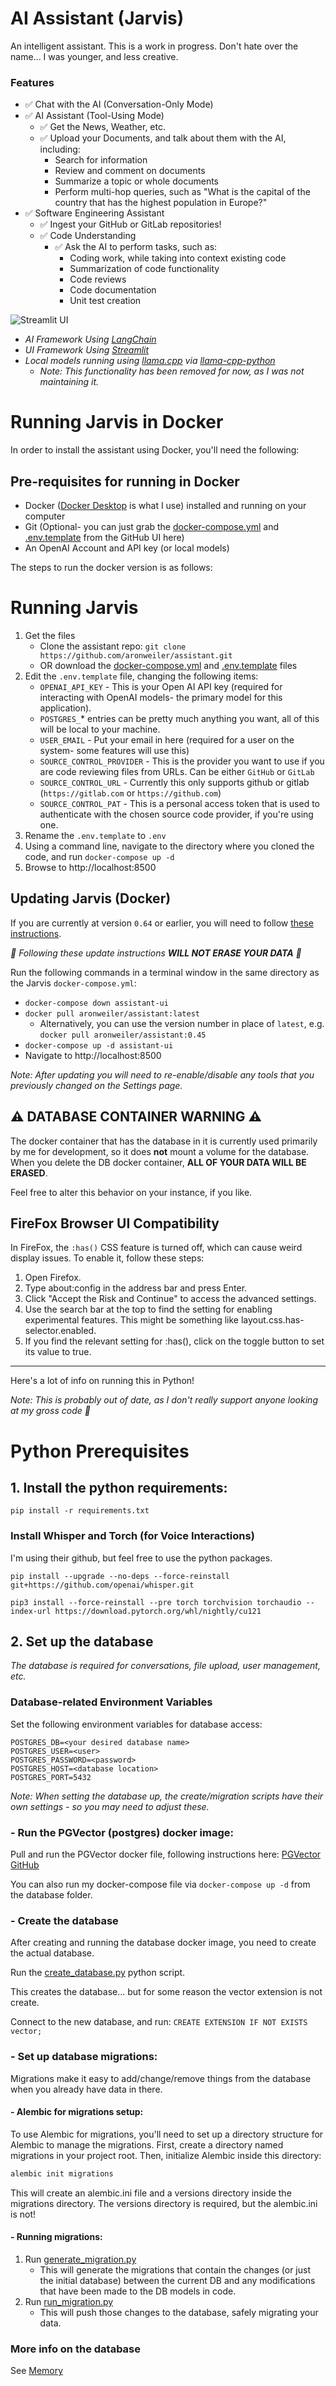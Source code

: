 # AI Assistant (Jarvis)
An intelligent assistant.  This is a work in progress.  Don't hate over the name... I was younger, and less creative.

### Features
- ✅ Chat with the AI (Conversation-Only Mode)
- ✅ AI Assistant (Tool-Using Mode)
    - ✅ Get the News, Weather, etc.
    - ✅ Upload your Documents, and talk about them with the AI, including:
        - Search for information
        - Review and comment on documents
        - Summarize a topic or whole documents
        - Perform multi-hop queries, such as "What is the capital of the country that has the highest population in Europe?"
- ✅ Software Engineering Assistant
    - ✅ Ingest your GitHub or GitLab repositories!
    - ✅ Code Understanding
        - ✅ Ask the AI to perform tasks, such as:
            - Coding work, while taking into context existing code
            - Summarization of code functionality
            - Code reviews
            - Code documentation
            - Unit test creation

![Streamlit UI](documentation/Jarvis.png)

- *AI Framework Using [LangChain](https://www.langchain.com/)*
- *UI Framework Using [Streamlit](https://streamlit.io/)*
- *Local models running using [llama.cpp](https://github.com/ggerganov/llama.cpp) via [llama-cpp-python](https://github.com/abetlen/llama-cpp-python)*
  - *Note: This functionality has been removed for now, as I was not maintaining it.*

# Running Jarvis in Docker
In order to install the assistant using Docker, you'll need the following:

## Pre-requisites for running in Docker 
- Docker ([Docker Desktop](https://www.docker.com/products/docker-desktop/) is what I use) installed and running on your computer
- Git (Optional- you can just grab the [docker-compose.yml](docker-compose.yml) and [.env.template](.env.template) from the GitHub UI here)
- An OpenAI Account and API key (or local models)

The steps to run the docker version is as follows:

# Running Jarvis
1. Get the files
   - Clone the assistant repo: `git clone https://github.com/aronweiler/assistant.git`
   - OR download the [docker-compose.yml](docker-compose.yml) and [.env.template](.env.template) files
2. Edit the `.env.template` file, changing the following items:
   - `OPENAI_API_KEY` - This is your Open AI API key (required for interacting with OpenAI models- the primary model for this application).
   - `POSTGRES_`* entries can be pretty much anything you want, all of this will be local to your machine.
   - `USER_EMAIL` - Put your email in here (required for a user on the system- some features will use this)
   - `SOURCE_CONTROL_PROVIDER` - This is the provider you want to use if you are code reviewing files from URLs.  Can be either `GitHub` or `GitLab`
   - `SOURCE_CONTROL_URL` - Currently this only supports github or gitlab (`https://gitlab.com` or `https://github.com`)
   - `SOURCE_CONTROL_PAT` - This is a personal access token that is used to authenticate with the chosen source code provider, if you're using one.
3. Rename the `.env.template` to `.env`
4. Using a command line, navigate to the directory where you cloned the code, and run `docker-compose up -d`
5. Browse to http://localhost:8500

## Updating Jarvis (Docker)

If you are currently at version `0.64` or earlier, you will need to follow [these instructions](https://github.com/aronweiler/assistant/blob/main/release_notes.md#december-11-2023----release-notes-jarvis-065).

*🥳 Following these update instructions **WILL NOT ERASE YOUR DATA** 🥳*
 
Run the following commands in a terminal window in the same directory as the Jarvis `docker-compose.yml`:
- `docker-compose down assistant-ui`
- `docker pull aronweiler/assistant:latest` 
  - Alternatively, you can use the version number in place of `latest`, e.g. `docker pull aronweiler/assistant:0.45`
- `docker-compose up -d assistant-ui`
- Navigate to http://localhost:8500
  
*Note: After updating you will need to re-enable/disable any tools that you previously changed on the Settings page.*


## ⚠️ DATABASE CONTAINER WARNING ⚠️
The docker container that has the database in it is currently used primarily by me for development, so it does **not** mount a volume for the database.  
When you delete the DB docker container, **ALL OF YOUR DATA WILL BE ERASED**.

Feel free to alter this behavior on your instance, if you like.

## FireFox Browser UI Compatibility
In FireFox, the `:has()` CSS feature is turned off, which can cause weird display issues.  To enable it, follow these steps:

1. Open Firefox.
2. Type about:config in the address bar and press Enter.
3. Click "Accept the Risk and Continue" to access the advanced settings.
4. Use the search bar at the top to find the setting for enabling experimental features. This might be something like layout.css.has-selector.enabled.
5. If you find the relevant setting for :has(), click on the toggle button to set its value to true.


---
Here's a lot of info on running this in Python!

*Note: This is probably out of date, as I don't really support anyone looking at my gross code 🤣*

# Python Prerequisites

## 1. Install the python requirements:

`pip install -r requirements.txt`

### Install Whisper and Torch (for Voice Interactions)
I'm using their github, but feel free to use the python packages.

`pip install --upgrade --no-deps --force-reinstall git+https://github.com/openai/whisper.git`

`pip3 install --force-reinstall --pre torch torchvision torchaudio --index-url https://download.pytorch.org/whl/nightly/cu121`

## 2. Set up the database
*The database is required for conversations, file upload, user management, etc.*

### Database-related Environment Variables

Set the following environment variables for database access:

```
POSTGRES_DB=<your desired database name>
POSTGRES_USER=<user>
POSTGRES_PASSWORD=<password>
POSTGRES_HOST=<database location>
POSTGRES_PORT=5432
```

*Note: When setting the database up, the create/migration scripts have their own settings - so you may need to adjust these.*

### - Run the PGVector (postgres) docker image:

Pull and run the PGVector docker file, following instructions here: [PGVector GitHub](https://github.com/pgvector/pgvector/tree/master#docker)

You can also run my docker-compose file via `docker-compose up -d` from the database folder.

### - Create the database
After creating and running the database docker image, you need to create the actual database.

Run the [create_database.py](src\db\database\create_database.py) python script.

This creates the database...  but for some reason the vector extension is not create.

Connect to the new database, and run: `CREATE EXTENSION IF NOT EXISTS vector;`

### - Set up database migrations:
Migrations make it easy to add/change/remove things from the database when you already have data in there. 

#### - Alembic for migrations setup:
To use Alembic for migrations, you'll need to set up a directory structure for Alembic to manage the migrations. First, create a directory named migrations in your project root. Then, initialize Alembic inside this directory:

``` bash
alembic init migrations
```
This will create an alembic.ini file and a versions directory inside the migrations directory.  The versions directory is required, but the alembic.ini is not!

#### - Running migrations:
1. Run [generate_migration.py](generate_migration.py)
   - This will generate the migrations that contain the changes (or just the initial database) between the current DB and any modifications that have been made to the DB models in code.
2. Run [run_migration.py](run_migration.py)
   - This will push those changes to the database, safely migrating your data.

### More info on the database
See [Memory](src\db\readme.md)
